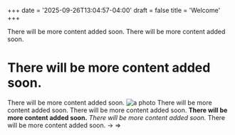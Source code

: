 +++
date = '2025-09-26T13:04:57-04:00'
draft = false 
title = 'Welcome'
+++

There will be more content added soon.
There will be more content added soon.
# There will be more content added soon.
There will be more content added soon.
![a photo](/photos/EasternMarket.jpg)
There will be more content added soon.
There will be more content added soon.
**There will be more content added soon.**
*There will be more content added soon.*
There will be more content added soon.
-> =>
